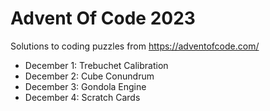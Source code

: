 # Advent Of Code 2023
Solutions to coding puzzles from https://adventofcode.com/

* December 1: Trebuchet Calibration
* December 2: Cube Conundrum
* December 3: Gondola Engine
* December 4: Scratch Cards
